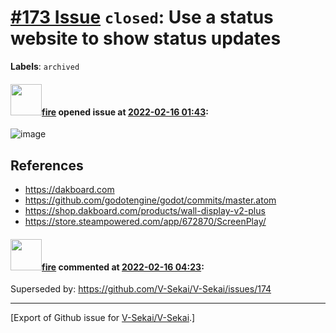 # [\#173 Issue](https://github.com/V-Sekai/V-Sekai/issues/173) `closed`: Use a status website to show status updates
**Labels**: `archived`


#### <img src="https://avatars.githubusercontent.com/u/32321?u=c2e06a3d2b49a467aa907e54aa259516440267cc&v=4" width="50">[fire](https://github.com/fire) opened issue at [2022-02-16 01:43](https://github.com/V-Sekai/V-Sekai/issues/173):

![image](https://user-images.githubusercontent.com/32321/154180182-567f4723-4655-4074-82de-6baf61749ce4.png)


## References

* https://dakboard.com
* https://github.com/godotengine/godot/commits/master.atom
* https://shop.dakboard.com/products/wall-display-v2-plus
* https://store.steampowered.com/app/672870/ScreenPlay/

#### <img src="https://avatars.githubusercontent.com/u/32321?u=c2e06a3d2b49a467aa907e54aa259516440267cc&v=4" width="50">[fire](https://github.com/fire) commented at [2022-02-16 04:23](https://github.com/V-Sekai/V-Sekai/issues/173#issuecomment-1041090812):

Superseded by: https://github.com/V-Sekai/V-Sekai/issues/174


-------------------------------------------------------------------------------



[Export of Github issue for [V-Sekai/V-Sekai](https://github.com/V-Sekai/V-Sekai).]
